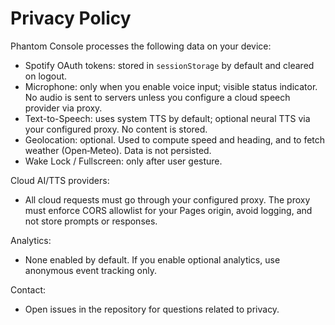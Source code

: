 # Privacy Policy

Phantom Console processes the following data on your device:

- Spotify OAuth tokens: stored in `sessionStorage` by default and cleared on logout.
- Microphone: only when you enable voice input; visible status indicator. No audio is sent to servers unless you configure a cloud speech provider via proxy.
- Text-to-Speech: uses system TTS by default; optional neural TTS via your configured proxy. No content is stored.
- Geolocation: optional. Used to compute speed and heading, and to fetch weather (Open‑Meteo). Data is not persisted.
- Wake Lock / Fullscreen: only after user gesture.

Cloud AI/TTS providers:
- All cloud requests must go through your configured proxy. The proxy must enforce CORS allowlist for your Pages origin, avoid logging, and not store prompts or responses.

Analytics:
- None enabled by default. If you enable optional analytics, use anonymous event tracking only.

Contact:
- Open issues in the repository for questions related to privacy.
